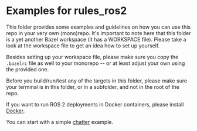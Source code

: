 # Examples for rules_ros2

This folder provides some examples and guidelines on how you can use this repo
in your very own (mono)repo. It's important to note here that this folder is
a yet another Bazel workspace (it has a WORKSPACE file). Please take a look at
the workspace file to get an idea how to set up yourself.

Besides setting up your workspace file, please make sure you copy the `.bazelrc`
file as well to your monorepo -- or at least adjust your own using the provided
one.

Before you build/run/test any of the targets in this folder, please make sure
your terminal is in this folder, or in a subfolder, and not in the root
of the repo.

If you want to run ROS 2 deployments in Docker containers, please install
[Docker](https://docs.docker.com/engine/install/ubuntu/).

You can start with a simple [chatter](chatter) example.
